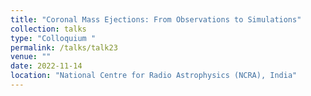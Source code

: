 ```yaml
---
title: "Coronal Mass Ejections: From Observations to Simulations"
collection: talks
type: "Colloquium "
permalink: /talks/talk23
venue: ""
date: 2022-11-14
location: "National Centre for Radio Astrophysics (NCRA), India"
---
```

